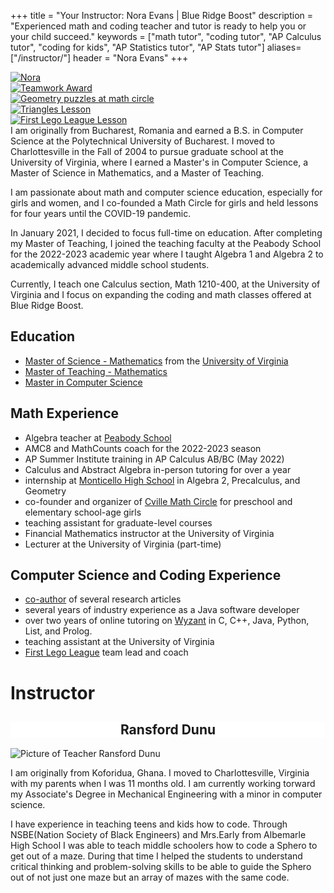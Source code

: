 +++
title = "Your Instructor: Nora Evans | Blue Ridge Boost"
description = "Experienced math and coding teacher and tutor is ready to help you or your child succeed."
keywords = ["math tutor", "coding tutor", "AP Calculus tutor", "coding for kids", "AP Statistics tutor", "AP Stats tutor"]
aliases=["/instructor/"]
header = "Nora Evans"
+++

<div class="container-fluid">
  <div class="row flex-column flex-md-row">
    <div class="col col-md-4 col-lg-2">
      <div clas="container-fluid flex-column">
        <div class="py-1"><a href="/images/nora-new.png">
        <img src="/images/nora-new.webp" alt="Nora" class="img-fluid"></a></div>
        <div class="d-none d-md-block py-md-1"><a href="/images/teamwork-award.webp">
        <img src="/images/teamwork-award.webp" alt="Teamwork Award" class="img-fluid"></a></div>
        <div class="d-none d-md-block py-md-1">
        <a href="/images/pythagora.webp">
        <img src="/images/pythagora.webp" alt="Geometry puzzles at math circle" class="img-fluid"></a>
        </div><div class="d-none d-md-block py-md-1"><a href="/images/triangles.webp">
        <img src="/images/triangles.webp" alt="Triangles Lesson" class="img-fluid"></a>
        </div><div class="d-none d-md-block py-md-1"><a href="/images/lego-league-outside.webp">
        <img src="/images/lego-league-outside.webp" alt="First Lego League Lesson" class="img-fluid"></a></div>
      </div>
    </div>
    <div class="col col-md-8 col-lg-9">
I am originally from Bucharest, Romania and earned a B.S. in Computer Science at the Polytechnical University of Bucharest. I moved to Charlottesville in the Fall of 2004 to pursue graduate school at the University of Virginia, where I earned a Master's in Computer Science, a Master of Science in Mathematics, and a Master of Teaching. 

<!-- I have several years of experience as a software engineer and am the author of several research papers in Computer Science.  -->

I am passionate about math and computer science education, especially for girls and women, and I co-founded a Math Circle for girls and held lessons for four years until the COVID-19 pandemic. 

In January 2021, I decided to focus full-time on education. After completing my Master of Teaching, I joined the teaching faculty at the Peabody School for the 2022-2023 academic year where I taught Algebra 1 and Algebra 2 to academically advanced middle school students. 

Currently, I teach one Calculus section, Math 1210-400, at the University of Virginia and I focus on expanding the coding and math classes offered at Blue Ridge Boost.

## Education 
* [Master of Science - Mathematics](http://records.ureg.virginia.edu/preview_program.php?catoid=38&poid=4093) from the [University of Virginia](https://www.virginia.edu/)
* [Master of Teaching - Mathematics](https://education.virginia.edu/academics/master-teaching-mathematics)
* [Master in Computer Science](https://engineering.virginia.edu/departments/computer-science/cs-graduate-program#accordion403360)

## Math Experience
* Algebra teacher at [Peabody School](https://peabodyschool.org/)
* AMC8 and MathCounts coach for the 2022-2023 season
* AP Summer Institute training in AP Calculus AB/BC (May 2022)
* Calculus and Abstract Algebra in-person tutoring for over a year
* internship at [Monticello High School](https://mohs.k12albemarle.org/) in Algebra 2, Precalculus, and Geometry 
* co-founder and organizer of [Cville Math Circle](https://cvillemathcircle.org/) for preschool and elementary school-age girls
* teaching assistant for graduate-level courses 
* Financial Mathematics instructor at the University of Virginia
* Lecturer at the University of Virginia (part-time)

## Computer Science and Coding Experience

* [co-author](https://scholar.google.com/citations?user=BTsjtmgAAAAJ&hl=en&oi=ao) of several research articles
* several years of industry experience as a Java software developer
* over two years of online tutoring on [Wyzant](https://www.wyzant.com/Tutors/VA/Charlottesville/9957760/) in C, C++, Java, Python, List, and Prolog.
* teaching assistant at the University of Virginia 
* [First Lego League](https://www.firstinspires.org/robotics/fll/what-is-first-lego-league) team lead and coach 
    </div>
  </div>
</div>

<div>
<style>
  .Teacher{
    border: 5px outset clear;
    background-color: white;
    text-align: center;
  }
  </style>
</div>
<div>
<body>
<h1>Instructor</h1>
<div class="Teacher">
  <h2>Ransford Dunu</h2>
  </div>
  <div>
  <img src="Ransford Dunu.jpeg" alt="Picture of Teacher Ransford Dunu">
  <p>I am originally from Koforidua, Ghana. I moved to Charlottesville, Virginia with my parents when I was 11 months old. I am currently working torward my Associate's Degree in Mechanical Engineering with a minor in computer science.</p>
  </div>
  
<p>I have experience in teaching teens and kids how to code. Through NSBE(Nation Society of Black Engineers) and Mrs.Early from Albemarle High School I was able to teach middle schoolers how to code a Sphero to get out of a maze. During that time I helped the students to understand critical thinking and problem-solving skills to be able to guide the Sphero out of not just one maze but an array of mazes with the same code.
 </p>
  </body>
